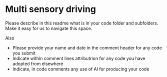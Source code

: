 # Multi sensory driving

Please describe in this readme what is in your code folder and
subfolders. Make it easy for us to navigate this space.

Also
- Please provide your name and date in the comment header for any
code you submit
- Indicate within comment lines attributrion for any code you
have adopted from elsewhere
- Indicate, in code comments any use of AI for producing your code
